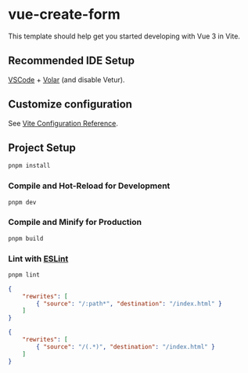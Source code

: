 # vue-create-form

This template should help get you started developing with Vue 3 in Vite.

## Recommended IDE Setup

[VSCode](https://code.visualstudio.com/) + [Volar](https://marketplace.visualstudio.com/items?itemName=Vue.volar) (and disable Vetur).

## Customize configuration

See [Vite Configuration Reference](https://vitejs.dev/config/).

## Project Setup

```sh
pnpm install
```

### Compile and Hot-Reload for Development

```sh
pnpm dev
```

### Compile and Minify for Production

```sh
pnpm build
```

### Lint with [ESLint](https://eslint.org/)

```sh
pnpm lint
```


```json
{
    "rewrites": [
        { "source": "/:path*", "destination": "/index.html" }
    ]
} 
```

```json
{
    "rewrites": [
        { "source": "/(.*)", "destination": "/index.html" }
    ]
}  
```